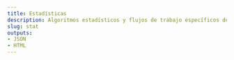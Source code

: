 ```yaml
---
title: Estadísticas
description: Algoritmos estadísticos y flujos de trabajo específicos de estadística
slug: stat
outputs:
- JSON
- HTML
---
```





